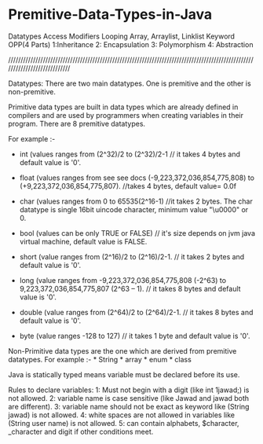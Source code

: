 # Premitive-Data-Types-in-Java

Datatypes
Access Modifiers
Looping
Array, Arraylist, Linklist
Keyword
OPP(4 Parts)
1:Inheritance
2: Encapsulation
3: Polymorphism
4: Abstraction


////////////////////////////////////////////////////////////////////////////////////////////////////////////////////////////

Datatypes:
There are two main datatypes. One is premitive and the other is non-premitive.

Primitive data types are built in data types which are already defined in compilers and are used by programmers when creating variables in their program. There are 8 premitive datatypes.

For example :-
* int	(values ranges from (2^32)/2 to (2^32)/2-1 // it takes 4 bytes and default value is '0'.

* float	(values ranges from see see docs (-9,223,372,036,854,775,808) to (+9,223,372,036,854,775,807). //takes 4 bytes, default value= 0.0f

* char	(values ranges from 0 to 65535(2^16-1) //it takes 2 bytes. The char datatype is single 16bit uincode character, minimum value "\u0000" or 0.

* bool  (values can be only TRUE or FALSE) // it's size depends on jvm java virtual machine, default value is FALSE.

* short	(value ranges from (2^16)/2 to (2^16)/2-1. // it takes 2 bytes and default value is '0'.

* long  (value ranges from -9,223,372,036,854,775,808 (-2^63) to 9,223,372,036,854,775,807 (2^63 – 1). // it takes 8 bytes and default value is '0'.

* double (value ranges from (2^64)/2 to (2^64)/2-1. // it takes 8 bytes and default value is '0'.

* byte	 (value ranges -128 to 127) // it takes 1 byte and default value is '0'.		

Non-Primitive data types are the one which are derived from premitive datatypes.
For example :-
    * String
    * array
    * enum
    * class

Java is statically typed means variable must be declared before its use.




Rules to declare variables:
1: Must not begin with a digit (like int 1jawad;) is not allowed.
2: variable name is case sensitive (like Jawad and jawad both are different).
3: variable name should not be exact as keyword like (String jawad) is not allowed.
4: white spaces are not allowed in variables like (String user name) is not allowed.
5: can contain alphabets, $character, _character and digit if other conditions meet.

